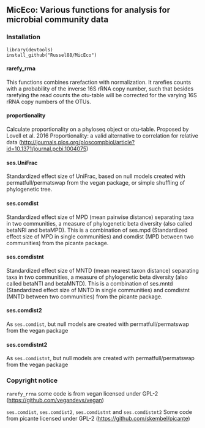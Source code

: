 MicEco: Various functions for analysis for microbial community data
-------------------------------------------------------------------

### Installation

    library(devtools)
    install_github("Russel88/MicEco")

#### rarefy\_rrna

This functions combines rarefaction with normalization. It rarefies
counts with a probability of the inverse 16S rRNA copy number, such that
besides rarefying the read counts the otu-table will be corrected for
the varying 16S rRNA copy numbers of the OTUs.

#### proportionality

Calculate proportionality on a phyloseq object or otu-table. Proposed by
Lovell et al. 2016 Proportionality: a valid alternative to correlation
for relative data
(<http://journals.plos.org/ploscompbiol/article?id=10.1371/journal.pcbi.1004075>)

#### ses.UniFrac

Standardized effect size of UniFrac, based on null models created with
permatfull/permatswap from the vegan package, or simple shuffling of
phylogenetic tree.

#### ses.comdist

Standardized effect size of MPD (mean pairwise distance) separating taxa
in two communities, a measure of phylogenetic beta diversity (also
called betaNRI and betaMPD). This is a combination of ses.mpd
(Standardized effect size of MPD in single communities) and comdist (MPD
between two communities) from the picante package.

#### ses.comdistnt

Standardized effect size of MNTD (mean nearest taxon distance)
separating taxa in two communities, a measure of phylogenetic beta
diversity (also called betaNTI and betaMNTD). This is a combination of
ses.mntd (Standardized effect size of MNTD in single communities) and
comdistnt (MNTD between two communities) from the picante package.

#### ses.comdist2

As `ses.comdist`, but null models are created with permatfull/permatswap
from the vegan package

#### ses.comdistnt2

As `ses.comdistnt`, but null models are created with
permatfull/permatswap from the vegan package

### Copyright notice

`rarefy_rrna` some code is from vegan licensed under GPL-2
(<https://github.com/vegandevs/vegan>)

`ses.comdist`, `ses.comdist2`, `ses.comdistnt` and `ses.comdistnt2` Some
code from picante licensed under GPL-2
(<https://github.com/skembel/picante>)
